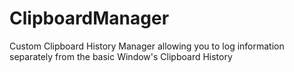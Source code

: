 # ClipboardManager
Custom Clipboard History Manager allowing you to log information separately from the basic Window's Clipboard History
